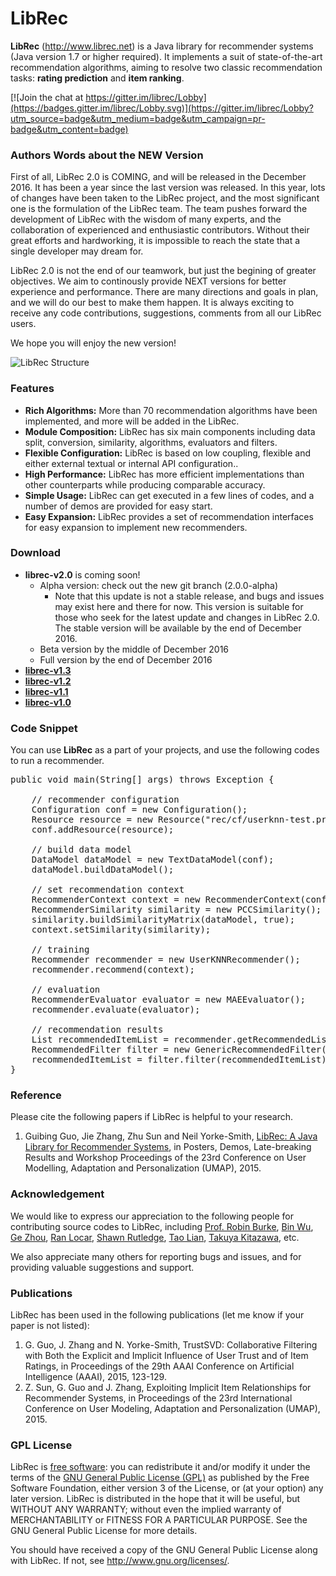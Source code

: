 LibRec
======

**LibRec** (http://www.librec.net) is a Java library for recommender systems (Java version 1.7 or higher required). It implements a suit of state-of-the-art recommendation algorithms, aiming to resolve two classic recommendation tasks: **rating prediction** and **item ranking**. 


[![Join the chat at https://gitter.im/librec/Lobby](https://badges.gitter.im/librec/Lobby.svg)](https://gitter.im/librec/Lobby?utm_source=badge&utm_medium=badge&utm_campaign=pr-badge&utm_content=badge)

### Authors Words about the NEW Version
First of all, LibRec 2.0 is COMING, and will be released in the December 2016. It has been a year since the last version was released. In this year, lots of changes have been taken to the LibRec project, and the most significant one is the formulation of the LibRec team. The team pushes forward the development of LibRec with the wisdom of many experts, and the collaboration of experienced and enthusiastic contributors. Without their great efforts and hardworking, it is impossible to reach the state that a single developer may dream for. 

LibRec 2.0 is not the end of our teamwork, but just the begining of greater objectives. We aim to continously provide NEXT versions for better experience and performance. There are many directions and goals in plan, and we will do our best to make them happen. It is always exciting to receive any code contributions, suggestions, comments from all our LibRec users. 

We hope you will enjoy the new version!

![LibRec Structure](http://www.librec.net/images/librec.png)

### Features

* **Rich Algorithms:** More than 70 recommendation algorithms have been implemented, and more will be added in the LibRec.
* **Module Composition:** LibRec has six main components including data split, conversion, similarity, algorithms, evaluators and filters.
* **Flexible Configuration:** LibRec is based on low coupling, flexible and either external textual or internal API configuration.. 
* **High Performance:** LibRec has more efficient implementations than other counterparts while producing comparable accuracy.
* **Simple Usage:** LibRec can get executed in a few lines of codes, and a number of demos are provided for easy start.
* **Easy Expansion:** LibRec provides a set of recommendation interfaces for easy expansion to implement new recommenders.

### Download
* **librec-v2.0** is coming soon!
   * Alpha version: check out the new git branch (2.0.0-alpha) 
      * Note that this update is not a stable release, and bugs and issues may exist here and there for now. This version is suitable for those who seek for the latest update and changes in LibRec 2.0. The stable version will be available by the end of December 2016. 
   * Beta version by the middle of December 2016
   * Full version by the end of December 2016
* **[librec-v1.3](http://www.librec.net/release/librec-v1.3.zip)**
* **[librec-v1.2](http://www.librec.net/release/librec-v1.2.zip)**
* **[librec-v1.1](http://www.librec.net/release/librec-v1.1.zip)**
* **[librec-v1.0](http://www.librec.net/release/librec-v1.0.zip)**


### Code Snippet

You can use **LibRec** as a part of your projects, and use the following codes to run a recommender. 

<pre>
public void main(String[] args) throws Exception {
	
	// recommender configuration
	Configuration conf = new Configuration();
	Resource resource = new Resource("rec/cf/userknn-test.properties");
	conf.addResource(resource);

	// build data model
	DataModel dataModel = new TextDataModel(conf);
	dataModel.buildDataModel();
	
	// set recommendation context
	RecommenderContext context = new RecommenderContext(conf, dataModel);
	RecommenderSimilarity similarity = new PCCSimilarity();
	similarity.buildSimilarityMatrix(dataModel, true);
	context.setSimilarity(similarity);

	// training
	Recommender recommender = new UserKNNRecommender();
	recommender.recommend(context);

	// evaluation
	RecommenderEvaluator evaluator = new MAEEvaluator();
	recommender.evaluate(evaluator);

	// recommendation results
	List<RecommendedItem> recommendedItemList = recommender.getRecommendedList();
	RecommendedFilter filter = new GenericRecommendedFilter();
	recommendedItemList = filter.filter(recommendedItemList);
}
</pre>

### Reference
Please cite the following papers if LibRec is helpful to your research. 

1. Guibing Guo, Jie Zhang, Zhu Sun and Neil Yorke-Smith, [LibRec: A Java Library for Recommender Systems](http://ceur-ws.org/Vol-1388/demo_paper1.pdf), in Posters, Demos, Late-breaking Results and Workshop Proceedings of the 23rd Conference on User Modelling, Adaptation and Personalization (UMAP), 2015.

### Acknowledgement

We would like to express our appreciation to the following people for contributing source codes to LibRec, including [Prof. Robin Burke](http://josquin.cti.depaul.edu/~rburke/), [Bin Wu](https://github.com/wubin7019088), [Ge Zhou](https://github.com/466152112), [Ran Locar](https://github.com/ranlocar), [Shawn Rutledge](https://github.com/shawndr), [Tao Lian](https://github.com/taolian), [Takuya Kitazawa](https://github.com/takuti), etc. 

We also appreciate many others for reporting bugs and issues, and for providing valuable suggestions and support. 

### Publications
LibRec has been used in the following publications (let me know if your paper is not listed):

1. G. Guo, J. Zhang and N. Yorke-Smith, TrustSVD: Collaborative Filtering with Both the Explicit and Implicit Influence of User Trust and of Item Ratings, in Proceedings of the 29th AAAI Conference on Artificial Intelligence (AAAI), 2015, 123-129.
2. Z. Sun, G. Guo and J. Zhang, Exploiting Implicit Item Relationships for Recommender Systems, in Proceedings of the 23rd International Conference on User Modeling, Adaptation and Personalization (UMAP), 2015.


### GPL License

LibRec is [free software](http://www.gnu.org/philosophy/free-sw.html): you can redistribute it and/or modify it under the terms of the [GNU General Public License (GPL)](http://www.gnu.org/licenses/gpl.html) as published by the Free Software Foundation, either version 3 of the License, or (at your option) any later version. LibRec is distributed in the hope that it will be useful, but WITHOUT ANY WARRANTY; without even the implied warranty of MERCHANTABILITY or FITNESS FOR A PARTICULAR PURPOSE. See the GNU General Public License for more details. 

You should have received a copy of the GNU General Public License along with LibRec. If not, see http://www.gnu.org/licenses/.
